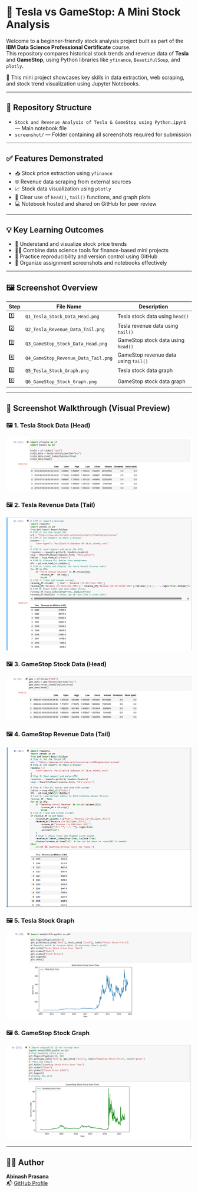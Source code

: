 # 📘 Tesla vs GameStop: A Mini Stock Analysis

Welcome to a beginner-friendly stock analysis project built as part of the **IBM Data Science Professional Certificate** course.  
This repository compares historical stock trends and revenue data of **Tesla** and **GameStop**, using Python libraries like `yfinance`, `BeautifulSoup`, and `plotly`.

🧪 This mini project showcases key skills in data extraction, web scraping, and stock trend visualization using Jupyter Notebooks.

---

## 📂 Repository Structure

- `Stock and Revenue Analysis of Tesla & GameStop using Python.ipynb` — Main notebook file  
- `screenshot/` — Folder containing all screenshots required for submission  

---

## ✅ Features Demonstrated

- 📥 Stock price extraction using `yfinance`  
- 🌐 Revenue data scraping from external sources  
- 📈 Stock data visualization using `plotly`  
- 🧪 Clear use of `head()`, `tail()` functions, and graph plots  
- 💻 Notebook hosted and shared on GitHub for peer review  

---

## 💡 Key Learning Outcomes

- 🎯 Understand and visualize stock price trends  
- 🧑‍💻 Combine data science tools for finance-based mini projects  
- 🔄 Practice reproducibility and version control using GitHub  
- 📂 Organize assignment screenshots and notebooks effectively  

---

## 🖼️ Screenshot Overview

| Step | File Name                          | Description                                |
|------|-----------------------------------|--------------------------------------------|
| 1️⃣  | `Q1_Tesla_Stock_Data_Head.png`     | Tesla stock data using `head()`            |
| 2️⃣  | `Q2_Tesla_Revenue_Data_Tail.png`   | Tesla revenue data using `tail()`          |
| 3️⃣  | `Q3_GameStop_Stock_Data_Head.png`  | GameStop stock data using `head()`         |
| 4️⃣  | `Q4_GameStop_Revenue_Data_Tail.png`| GameStop revenue data using `tail()`       |
| 5️⃣  | `Q5_Tesla_Stock_Graph.png`         | Tesla stock data graph                     |
| 6️⃣  | `Q6_GameStop_Stock_Graph.png`      | GameStop stock data graph                  |

---

## 📸 Screenshot Walkthrough (Visual Preview)

### 🖼 1. Tesla Stock Data (Head)
![Q1_Tesla_Stock_Data_Head](screenshot/Q1_Tesla_Stock_Data_Head.png)

### 🖼 2. Tesla Revenue Data (Tail)
![Q2_Tesla_Revenue_Data_Tail](screenshot/Q2_Tesla_Revenue_Data_Tail.png)

### 🖼 3. GameStop Stock Data (Head)
![Q3_GameStop_Stock_Data_Head](screenshot/Q3_GameStop_Stock_Data_Head.png)

### 🖼 4. GameStop Revenue Data (Tail)
![Q4_GameStop_Revenue_Data_Tail](screenshot/Q4_GameStop_Revenue_Data_Tail.png)

### 🖼 5. Tesla Stock Graph
![Q5_Tesla_Stock_Graph](screenshot/Q5_Tesla_Stock_Graph.png)

### 🖼 6. GameStop Stock Graph
![Q6_GameStop_Stock_Graph](screenshot/Q6_GameStop_Stock_Graph.png)

---

## 👨‍💻 Author

**Abinash Prasana**  
📬 [GitHub Profile](https://github.com/abinashprasana)
